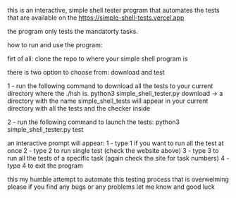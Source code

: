 this is an interactive, simple shell tester program that automates the tests that are available on the https://simple-shell-tests.vercel.app

the program only tests the mandatorty tasks.

how to run and use the program:

firt of all: clone the repo to where your simple shell program is

there is two option to choose from: download and test

1 - run the following command to download all the tests to your current directory where the ./hsh is.
        python3 simple_shell_tester.py download
   -> a directory with the name simple_shell_tests will appear in your current directory with all the tests and the checker inside

2 - run the following command to launch the tests:
        python3 simple_shell_tester.py test

an interactive prompt will appear:
    1 - type 1 if you want to run all the test at once
    2 - type 2 to run single test (check the website above)
    3 - type 3 to run all the tests of a specific task (again check the site for task numbers)
    4 - type 4 to exit the program

this my humble attempt to automate this testing process that is overwelming
please if you find any bugs or any problems let me know and good luck


